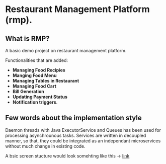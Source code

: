 # Restaurant Management Platform (rmp).

## What is RMP?

A basic demo project on restaurant management platform. 

Functionalities that are added: 
* **Managing Food Recipies**
* **Manging Food Menu**
* **Managing Tables in Restaurant**
* **Managing Food Cart**
* **Bill Generation**
* **Updating Payment Status**
* **Notification triggers**. 

## Few words about the implementation style
Daemon threads with Java ExecutorService and Queues has been used for processing asynchrounous tasks. Services are written in decoupled manner, so that, they could be integrated as an independant microservices without much change in existing code.

A bsic screen stucture would look somehting like this -> [link](https://viewer.diagrams.net/index.html?tags=%7B%7D&highlight=0000ff&edit=_blank&layers=1&nav=1&title=rmp_front_end_screens.drawio#Uhttps%3A%2F%2Fraw.githubusercontent.com%2FAtypical3991%2Fdraw.io%2Fmain%2Frmp_front_end_screens.drawio#%7B%22pageId%22%3A%22yTE_MTdcGd8XoMPJyux-%22%7D)


